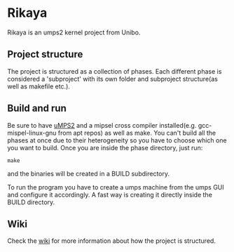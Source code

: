 # Rikaya
Rikaya is an umps2 kernel project from Unibo.


## Project structure
The project is structured as a collection of phases. Each different phase is considered a 'subproject' with its own folder and subproject structure(as well as makefile etc.).

## Build and run
Be sure to have [uMPS2](https://github.com/tjonjic/umps) and a mipsel cross compiler installed(e.g. gcc-mispel-linux-gnu from apt repos) as well as make. You can't build all the phases at once due to their heterogeneity so you have to choose which one you want to build. Once you are inside the phase directory, just run:
```
make
```
and the binaries will be created in a BUILD subdirectory.

To run the program you have to create a umps machine from the umps GUI and configure it accordingly. A fast way is creating it directly inside the BUILD directory.

## Wiki
Check the [wiki](https://github.com/Ball-Man/umps2-project/wiki) for more information about how the project is structured.
